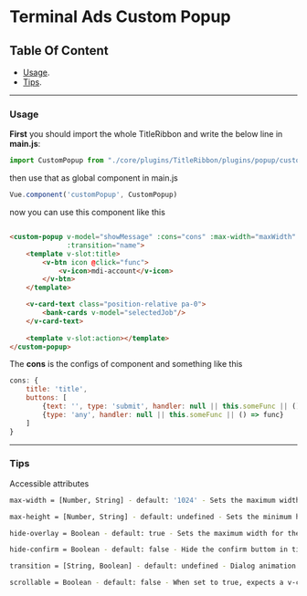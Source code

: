 # Terminal Ads Custom Popup

## Table Of Content

- [Usage](#Usage).
- [Tips](#tips).

---

### Usage

**First** you should import the whole TitleRibbon and write the below line in **main.js**:

```javascript
import CustomPopup from "./core/plugins/TitleRibbon/plugins/popup/customPopup"
```

then use that as global component in main.js

```javascript
Vue.component('customPopup', CustomPopup)
```

now you can use this component like this

```html

<custom-popup v-model="showMessage" :cons="cons" :max-width="maxWidth" max-heigth="maxHeight" hide-overlay scrollable
              :transition="name">
    <template v-slot:title>
        <v-btn icon @click="func">
            <v-icon>mdi-account</v-icon>
        </v-btn>
    </template>

    <v-card-text class="position-relative pa-0">
        <bank-cards v-model="selectedJob"/>
    </v-card-text>
    
    <template v-slot:action></template>
</custom-popup>
```

The **cons** is the configs of component and something like this

```javascript
cons: {
    title: 'title',
    buttons: [
        {text: '', type: 'submit', handler: null || this.someFunc || () => func, disabled: false || () => func},
        {type: 'any', handler: null || this.someFunc || () => func}
    ]
}
```

---

### Tips

Accessible attributes

```bash
max-width = [Number, String] - default: '1024' - Sets the maximum width for the component.

max-height = [Number, String] - default: undefined - Sets the minimum height for the component.

hide-overlay = Boolean - default: true - Sets the maximum width for the component.

hide-confirm = Boolean - default: false - Hide the confirm buttom in title.

transition = [String, Boolean] - default: undefined - Dialog animation

scrollable = Boolean - default: false - When set to true, expects a v-card and a v-card-text component with a designated height
```